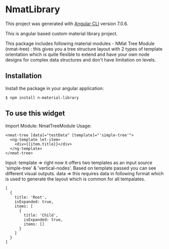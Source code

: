 # NmatLibrary

This project was generated with [Angular CLI](https://github.com/angular/angular-cli) version 7.0.6.

This is angular based custom material library project.

This package includes following material modules -
NMat Tree Module (nmat-tree) : this gives you a tree structure layout with 2 types of template orientation which is quite flexible to extend and have your own node designs for complex data structures and don't have limitation on levels.

## Installation

Install the package in your angular application:

```shell
$ npm install n-material-library
```

## To use this widget

Import Module: NmatTreeModule 
Usage: 
```shell
<nmat-tree [data]="testData" [template]="'simple-tree'">
  <ng-template let-item>
    <div>{{item.title}}</div>
  </ng-template>
</nmat-tree>
```
Input:
template => right now it offers two templates as an input source 'simple-tree' & 'vertical-nodes'. Based on template passed you can see different visual outputs.
data => this requires data in following format which is used to generate the layout which is common for all tempalates.
```shell
[
  {
    title: 'Root',
    isExpanded: true,
    items: [
      {
        title: 'Child',
        isExpanded: true,
        items: []
      }
    ]
  }
]
```






